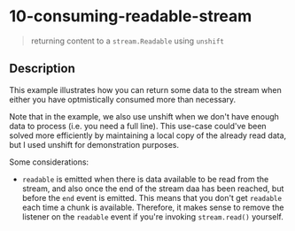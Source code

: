 # 10-consuming-readable-stream
> returning content to a `stream.Readable` using `unshift`

## Description
This example illustrates how you can return some data to the stream when either you have optmistically consumed more than necessary.

Note that in the example, we also use unshift when we don't have enough data to process (i.e. you need a full line). This use-case could've been solved more efficiently by maintaining a local copy of the already read data, but I used unshift for demonstration purposes.

Some considerations:
+ `readable` is emitted when there is data available to be read from the stream, and also once the end of the stream daa has been reached, but before the `end` event is emitted.
This means that you don't get `readable` each time a chunk is available. Therefore, it makes sense to remove the listener on the `readable` event if you're invoking `stream.read()` yourself.

